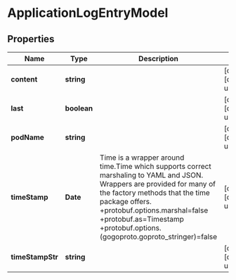 # ApplicationLogEntryModel

## Properties

Name | Type | Description | Notes
------------ | ------------- | ------------- | -------------
**content** | **string** |  | [optional] [default to undefined]
**last** | **boolean** |  | [optional] [default to undefined]
**podName** | **string** |  | [optional] [default to undefined]
**timeStamp** | **Date** | Time is a wrapper around time.Time which supports correct marshaling to YAML and JSON.  Wrappers are provided for many of the factory methods that the time package offers.  +protobuf.options.marshal&#x3D;false +protobuf.as&#x3D;Timestamp +protobuf.options.(gogoproto.goproto_stringer)&#x3D;false | [optional] [default to undefined]
**timeStampStr** | **string** |  | [optional] [default to undefined]


